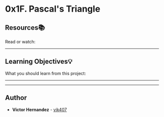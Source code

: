 # 0x1F. Pascal's Triangle

## Resources:books:
Read or watch:

---
## Learning Objectives:bulb:
What you should learn from this project:

---
---

## Author
* **Victor Hernandez** - [vik407](https://www.github.com/vik407)